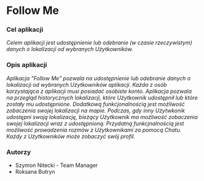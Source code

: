 # Follow Me #

### Cel aplikacji ###
*Celem aplikacji jest udostępnienie lub odebranie (w czasie rzeczywistym) danych o lokalizacji od wybranych Użytkowników.* 

### Opis aplikacji ###
*Aplikacja "Follow Me" pozwala na udostępnienie lub odebranie danych o lokalizacji od wybranych Użytkowników aplikacji. Każda z osób korzystająca z aplikacji musi posiadać osobiste konto. Aplikacja pozwala na przegląd historycznych lokalizacji, które Użytkownik udostępnił lub które zostały mu udostępnione. Dodatkową funkcjonalnością jest możliwość zobaczenia swojej lokalizacji na mapie. Podczas, gdy inny Użytwkonik udostępni swoją lokalizację, bieżący Użytkownik ma możliwość zobaczenia swojej lokalizacji wraz z udostępnioną. Przydatną funkcjnalnością jest możliwość prowadzenia rozmów z Użytkownikami za pomocą Chatu. Każdy z Użytkowników może zobaczyć swój profil.*

### Autorzy ###
* Szymon Nitecki - Team Manager 
* Roksana Butryn

